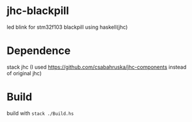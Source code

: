 # jhc-blackpill
led blink for stm32f103 blackpill using haskell(jhc)

# Dependence
stack
jhc (I used https://github.com/csabahruska/jhc-components instead of original jhc)

# Build
build with `stack ./Build.hs`

